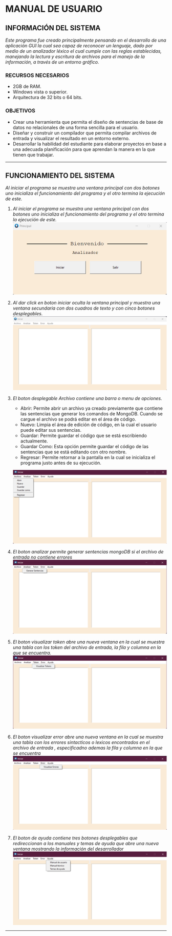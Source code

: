 # MANUAL DE USUARIO

## INFORMACIÓN DEL SISTEMA
*Este programa fue creado principalmente pensando en el desarrollo de una aplicación GUI la cual sea capaz de reconocer un lenguaje, dado por medio de un analizador léxico el cual cumple con las reglas establecidas, manejando la lectura y escritura de archivos para el manejo de la información, a través de un entorno gráfico.*

### RECURSOS NECESARIOS
- 2GB de RAM.
- Windows vista o superior.
- Arquitectura de 32 bits o 64 bits.

### OBJETIVOS
- Crear una herramienta que permita el diseño de sentencias de base de datos no relacionales de una forma sencilla para el usuario.
- Diseñar y construir un compilador que permita compilar archivos de entrada y visualizar el resultado en un entorno externo.
- Desarrollar la habilidad del estudiante para elaborar proyectos en base a una adecuada planificación para que aprendan la manera en la que tienen que trabajar.
---
## FUNCIONAMIENTO DEL SISTEMA
*Al iniciar el programa se muestra una ventana principal con dos botones uno inicializa el funcionamiento del programa y el otro termina la ejecución de este.*

1. *Al iniciar el programa se muestra una ventana principal con dos botones uno inicializa el funcionamiento del programa y el otro termina la ejecución de este.*
![IMAGEN1](./imagenes/1.png)

2. *Al dar click en boton iniciar oculta la ventana principal y muestra una ventana secundaria con dos cuadros de texto y con cinco botones desplegables.*
![IMAGEN1](./imagenes/2.png)

3. *El boton desplegable Archivo contiene una barra o menu de opciones.*
    - Abrir:
    Permite abrir un archivo ya creado previamente que contiene las sentencias que generar los comandos de MongoDB. Cuando se cargue el archivo se podrá editar en el área de código.
    - Nuevo:
    Limpia el área de edición de código, en la cual el usuario puede editar sus sentencias.
    - Guardar:
    Permite guardar el código que se está escribiendo actualmente.
    - Guardar Como:
    Esta opción permite guardar el código de las sentencias que se está editando con otro nombre.
    - Regresar:
    Permite retornar a la pantalla en la cual se inicializa el programa justo antes de su ejecución.


    ![IMAGEN1](./imagenes/3.png)

4. *El boton analizar permite generar sentencias mongoDB si el archivo de entrada no contiene errores*
![IMAGEN1](./imagenes/4.png)

5. *El boton visualizar token abre una nueva ventana en la cual se muestra una tabla con los token del archivo de entrada, la fila y columna en la que se encuentra.*
![IMAGEN1](./imagenes/5.png)

6. *El boton visualizar error abre una nueva ventana en la cual se muestra una tabla con los errores sintacticos o lexicos encontrados en el archivo de entrada , especificadno ademas la fila y columna en la que se encuentra*
![IMAGEN1](./imagenes/6.png)

7. *El boton de ayuda contiene tres botones desplegables que redireccionan a los manuales y temas de ayuda que abre una nueva ventana mostrando la información del desarrollador*
![IMAGEN1](./imagenes/7.png)

---